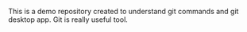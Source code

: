 This is a demo repository created to understand git commands and git desktop app.
Git is really useful tool.
